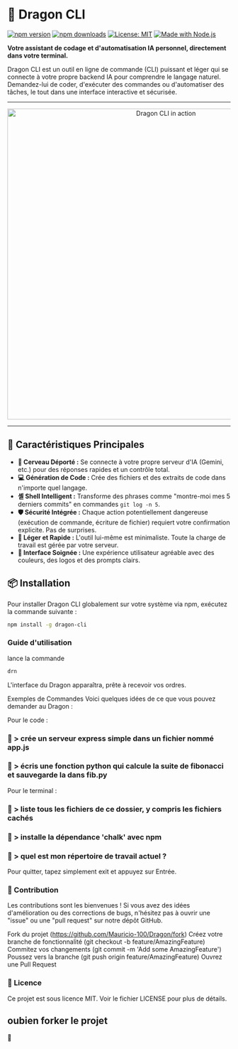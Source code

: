 # 🐉 Dragon CLI

[![npm version](https://img.shields.io/npm/v/dragon-cli.svg?style=flat-square)](https://www.npmjs.com/package/dragon-cli)
[![npm downloads](https://img.shields.io/npm/dm/dragon-cli.svg?style=flat-square)](https://www.npmjs.com/package/dragon-cli)
[![License: MIT](https://img.shields.io/badge/License-MIT-yellow.svg?style=flat-square)](https://opensource.org/licenses/MIT)
[![Made with Node.js](https://img.shields.io/badge/Node.js-16.xx-green.svg?style=flat-square&logo=node.js)](https://nodejs.org/)

**Votre assistant de codage et d'automatisation IA personnel, directement dans votre terminal.**

Dragon CLI est un outil en ligne de commande (CLI) puissant et léger qui se connecte à votre propre backend IA pour comprendre le langage naturel. Demandez-lui de coder, d'exécuter des commandes ou d'automatiser des tâches, le tout dans une interface interactive et sécurisée.

---

<p align="center">
  <img src="https://i.imgur.com/v8iH8hC.png" alt="Dragon CLI in action" width="700"/>
</p>

---

## 🌟 Caractéristiques Principales

*   **🧠 Cerveau Déporté :** Se connecte à votre propre serveur d'IA (Gemini, etc.) pour des réponses rapides et un contrôle total.
*   **💻 Génération de Code :** Crée des fichiers et des extraits de code dans n'importe quel langage.
*   **셸 Shell Intelligent :** Transforme des phrases comme "montre-moi mes 5 derniers commits" en commandes `git log -n 5`.
*   **🛡️ Sécurité Intégrée :** Chaque action potentiellement dangereuse (exécution de commande, écriture de fichier) requiert votre confirmation explicite. Pas de surprises.
*   **🚀 Léger et Rapide :** L'outil lui-même est minimaliste. Toute la charge de travail est gérée par votre serveur.
*   **🎨 Interface Soignée :** Une expérience utilisateur agréable avec des couleurs, des logos et des prompts clairs.

## 📦 Installation

Pour installer Dragon CLI globalement sur votre système via npm, exécutez la commande suivante :

```bash
npm install -g dragon-cli
```
### Guide d'utilisation
lance la commande 
```bash
drn
```
L'interface du Dragon apparaîtra, prête à recevoir vos ordres.

Exemples de Commandes
Voici quelques idées de ce que vous pouvez demander au Dragon :

Pour le code :
### 🐉 > crée un serveur express simple dans un fichier nommé app.js
### 🐉 > écris une fonction python qui calcule la suite de fibonacci et sauvegarde la dans fib.py
Pour le terminal :
### 🐉 > liste tous les fichiers de ce dossier, y compris les fichiers cachés
### 🐉 > installe la dépendance 'chalk' avec npm
### 🐉 > quel est mon répertoire de travail actuel ?
Pour quitter, tapez simplement exit et appuyez sur Entrée.

### 🤝 Contribution
Les contributions sont les bienvenues ! Si vous avez des idées d'amélioration ou des corrections de bugs, n'hésitez pas à ouvrir une "issue" ou une "pull request" sur notre dépôt GitHub.

Fork du projet (https://github.com/Mauricio-100/Dragon/fork)
Créez votre branche de fonctionnalité (git checkout -b feature/AmazingFeature)
Commitez vos changements (git commit -m 'Add some AmazingFeature')
Poussez vers la branche (git push origin feature/AmazingFeature)
Ouvrez une Pull Request
### 📜 Licence
Ce projet est sous licence MIT. Voir le fichier LICENSE pour plus de détails.

## oubien forker le projet
🥶
